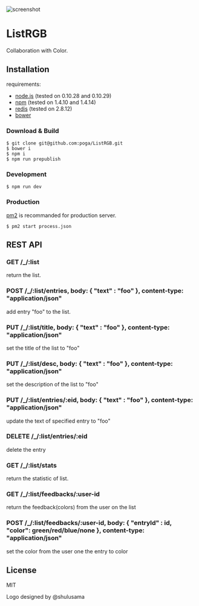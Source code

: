 ![screenshot](https://dl.dropboxusercontent.com/u/125794/listrgb-screenshot.png)

# ListRGB

Collaboration with Color.

## Installation

requirements:

 * [node.js](https://nodejs.org) (tested on 0.10.28 and 0.10.29)
 * [npm](https://www.npmjs.org) (tested on 1.4.10 and 1.4.14)
 * [redis](https://redis.io) (tested on 2.8.12)
 * [bower](https://bower.io)

### Download & Build

```
$ git clone git@github.com:poga/ListRGB.git
$ bower i
$ npm i
$ npm run prepublish
```

### Development

```
$ npm run dev
```

### Production

[pm2](https://github.com/unitech/pm2) is recommanded for production server.

```
$ pm2 start process.json
```

## REST API

### GET /_/:list

return the list.

### POST /_/:list/entries, body: { "text" : "foo" }, content-type: "application/json"

add entry "foo" to the list.

### PUT /_/:list/title,  body: { "text" : "foo" }, content-type: "application/json"

set the title of the list to "foo"

### PUT /_/:list/desc,  body: { "text" : "foo" }, content-type: "application/json"

set the description of the list to "foo"

### PUT /_/:list/entries/:eid,  body: { "text" : "foo" }, content-type: "application/json"

update the text of specified entry to "foo"

### DELETE /_/:list/entries/:eid

delete the entry

### GET /_/:list/stats

return the statistic of list.

### GET /_/:list/feedbacks/:user-id

return the feedback(colors) from the user on the list

### POST /_/:list/feedbacks/:user-id, body: { "entryId" : id, "color": green/red/blue/none }, content-type: "application/json"

set the color from the user one the entry to color

## License

MIT

Logo designed by @shulusama 
